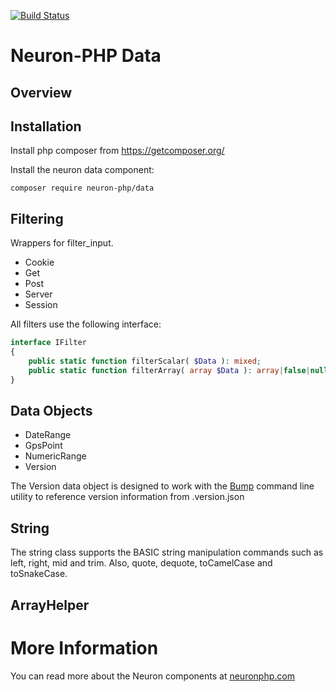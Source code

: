 [![Build Status](https://app.travis-ci.com/Neuron-PHP/data.svg?token=F8zCwpT7x7Res7J2N4vF&branch=master)](https://app.travis-ci.com/Neuron-PHP/data)
# Neuron-PHP Data

## Overview

## Installation

Install php composer from https://getcomposer.org/

Install the neuron data component:

    composer require neuron-php/data

## Filtering

Wrappers for filter_input.

* Cookie
* Get
* Post
* Server
* Session

All filters use the following interface:
```php
interface IFilter
{
	public static function filterScalar( $Data ): mixed;
	public static function filterArray( array $Data ): array|false|null;
}
```


## Data Objects

* DateRange
* GpsPoint
* NumericRange
* Version

The Version data object is designed to work with the [Bump](https://github.com/ljonesfl/bump)
command line utility to reference version information from .version.json

## String

The string class supports the BASIC string manipulation
commands such as left, right, mid and trim.
Also, quote, dequote, toCamelCase and toSnakeCase.

## ArrayHelper

# More Information

You can read more about the Neuron components at [neuronphp.com](http://neuronphp.com)

